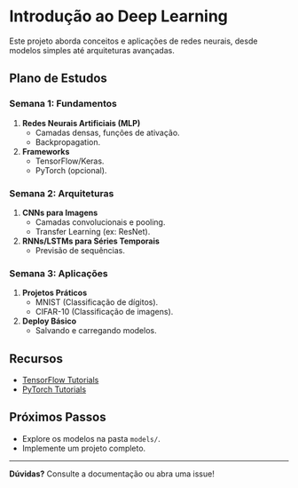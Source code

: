 # Introdução ao Deep Learning

Este projeto aborda conceitos e aplicações de redes neurais, desde modelos simples até arquiteturas avançadas.

## Plano de Estudos

### Semana 1: Fundamentos
1. **Redes Neurais Artificiais (MLP)**
   - Camadas densas, funções de ativação.
   - Backpropagation.
2. **Frameworks**
   - TensorFlow/Keras.
   - PyTorch (opcional).

### Semana 2: Arquiteturas
1. **CNNs para Imagens**
   - Camadas convolucionais e pooling.
   - Transfer Learning (ex: ResNet).
2. **RNNs/LSTMs para Séries Temporais**
   - Previsão de sequências.

### Semana 3: Aplicações
1. **Projetos Práticos**
   - MNIST (Classificação de dígitos).
   - CIFAR-10 (Classificação de imagens).
2. **Deploy Básico**
   - Salvando e carregando modelos.

## Recursos
- [TensorFlow Tutorials](https://www.tensorflow.org/tutorials)
- [PyTorch Tutorials](https://pytorch.org/tutorials/)

## Próximos Passos
- Explore os modelos na pasta `models/`.
- Implemente um projeto completo.

---
**Dúvidas?** Consulte a documentação ou abra uma issue!
